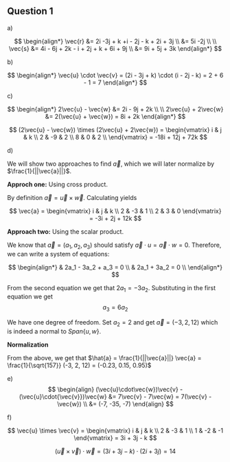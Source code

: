 ## Question 1

a)

$$
\begin{align*}
\vec{r} &= 2i -3j + k +i - 2j - k + 2i + 3j \\
        &= 5i -2j \\
\\
\vec{s} &= 4i - 6j + 2k - i + 2j + k + 6i + 9j \\
        &= 9i + 5j + 3k
\end{align*}
$$

b)

$$
\begin{align*}
\vec{u} \cdot \vec{v} = (2i - 3j + k) \cdot (i - 2j - k) = 2 + 6 - 1 = 7
\end{align*}
$$

c)

$$
\begin{align*}
2\vec{u} - \vec{w} &= 2i - 9j + 2k \\
\\
2\vec{u} + 2\vec{w} &= 2(\vec{u} + \vec{w}) = 8i + 2k
\end{align*}
$$

$$
(2\vec{u} - \vec{w}) \times (2\vec{u} + 2\vec{w}) = \begin{vmatrix}
i & j & k \\
2 & -9 & 2 \\
8 & 0 & 2 \\
\end{vmatrix}
= -18i + 12j + 72k
$$

d) 

We will show two approaches to find $\vec{a}$, which we will later normalize by $\frac{1}{||\vec{a}||}$.

**Approch one:** Using cross product.

By definition $\vec{a} = \vec{u} \times \vec{w}$. Calculating yields

$$
\vec{a} = \begin{vmatrix}
i & j & k \\
2 & -3 & 1 \\
2 & 3 & 0
\end{vmatrix} = -3i + 2j + 12k
$$

**Approach two:** Using the scalar product.

We know that $\vec{a} = (a_1, a_2, a_3)$ should satisfy $\vec{a} \cdot u = \vec{a} \cdot w = 0$. Therefore, we can write a system of equations:

$$
\begin{align*}
& 2a_1 - 3a_2 + a_3 = 0 \\
& 2a_1 + 3a_2 = 0 \\
\end{align*}
$$

From the second equation we get that $2a_1 = -3a_2$. Substituting in the first equation we get
$$
a_3 = 6a_2
$$

We have one degree of freedom. Set $a_2 = 2$ and get $\vec{a} = (-3, 2, 12)$ which is indeed a normal to $Span\{u, w\}$.

**Normalization**

From the above, we get that $\hat{a} = \frac{1}{||\vec{a}||} \vec{a} = \frac{1}{\sqrt{157}} (-3, 2, 12) = (-0.23, 0.15, 0.95)$

e)
$$
\begin{align}
(\vec{u}\cdot\vec{w})\vec{v} - (\vec{u}\cdot{\vec{v}})\vec{w}
&= 7\vec{v} - 7\vec{w} = 7(\vec{v} - \vec{w}) \\
&= (-7, -35, -7)
\end{align}
$$

f)

$$
\vec{u} \times \vec{v} = \begin{vmatrix}
i & j & k \\
2 & -3 & 1 \\
1 & -2 & -1
\end{vmatrix} = 3i + 3j - k
$$

$$
(\vec{u} \times \vec{v}) \cdot \vec{w} = (3i + 3j - k) \cdot (2i + 3j) = 14
$$